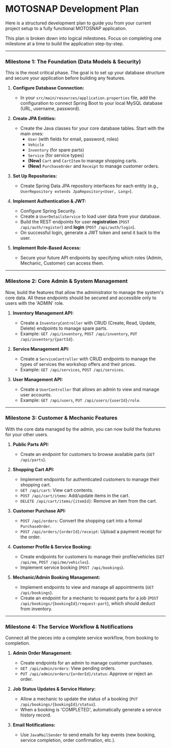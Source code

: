 # MOTOSNAP Development Plan

Here is a structured development plan to guide you from your current project setup to a fully functional MOTOSNAP application.

This plan is broken down into logical milestones. Focus on completing one milestone at a time to build the application step-by-step.

---

### **Milestone 1: The Foundation (Data Models & Security)**

This is the most critical phase. The goal is to set up your database structure and secure your application before building any features.

1. **Configure Database Connection:**
   
   * In your `src/main/resources/application.properties` file, add the configuration to connect Spring Boot to your local MySQL database (URL, username, password).

2. **Create JPA Entities:**
   
   * Create the Java classes for your core database tables. Start with the main ones:
     * `User` (with fields for email, password, roles)
     * `Vehicle`
     * `Inventory` (for spare parts)
     * `Service` (for service types)
     * **(New)** `Cart` and `CartItem` to manage shopping carts.
     * **(New)** `PurchaseOrder` and `Receipt` to manage customer orders.

3. **Set Up Repositories:**
   
   * Create Spring Data JPA repository interfaces for each entity (e.g., `UserRepository extends JpaRepository<User, Long>`).

4. **Implement Authentication & JWT:**
   
   * Configure Spring Security.
   * Create a `UserDetailsService` to load user data from your database.
   * Build the REST endpoints for user **registration** (`POST /api/auth/register`) and **login** (`POST /api/auth/login`).
   * On successful login, generate a JWT token and send it back to the user.

5. **Implement Role-Based Access:**
   
   * Secure your future API endpoints by specifying which roles (Admin, Mechanic, Customer) can access them.

---

### **Milestone 2: Core Admin & System Management**

Now, build the features that allow the administrator to manage the system's core data. All these endpoints should be secured and accessible only to users with the 'ADMIN' role.

1. **Inventory Management API:**
   
   * Create a `InventoryController` with CRUD (Create, Read, Update, Delete) endpoints to manage spare parts.
   * Example: `GET /api/inventory`, `POST /api/inventory`, `PUT /api/inventory/{partId}`.

2. **Service Management API:**
   
   * Create a `ServiceController` with CRUD endpoints to manage the types of services the workshop offers and their prices.
   * Example: `GET /api/services`, `POST /api/services`.

3. **User Management API:**
   
   * Create a `UserController` that allows an admin to view and manage user accounts.
   * Example: `GET /api/users`, `PUT /api/users/{userId}/role`.

---

### **Milestone 3: Customer & Mechanic Features**

With the core data managed by the admin, you can now build the features for your other users.

1. **Public Parts API:**
   * Create an endpoint for customers to browse available parts (`GET /api/parts`).

2. **Shopping Cart API:**
   * Implement endpoints for authenticated customers to manage their shopping cart.
   * `GET /api/cart`: View cart contents.
   * `POST /api/cart/items`: Add/update items in the cart.
   * `DELETE /api/cart/items/{itemId}`: Remove an item from the cart.

3. **Customer Purchase API:**
   * `POST /api/orders`: Convert the shopping cart into a formal `PurchaseOrder`.
   * `POST /api/orders/{orderId}/receipt`: Upload a payment receipt for the order.

4. **Customer Profile & Service Booking:**
   * Create endpoints for customers to manage their profile/vehicles (`GET /api/me`, `POST /api/me/vehicles`).
   * Implement service booking (`POST /api/bookings`).

5. **Mechanic/Admin Booking Management:**
   * Implement endpoints to view and manage all appointments (`GET /api/bookings`).
   * Create an endpoint for a mechanic to request parts for a job (`POST /api/bookings/{bookingId}/request-part`), which should deduct from inventory.

---

### **Milestone 4: The Service Workflow & Notifications**

Connect all the pieces into a complete service workflow, from booking to completion.

1. **Admin Order Management:**
    * Create endpoints for an admin to manage customer purchases.
    * `GET /api/admin/orders`: View pending orders.
    * `PUT /api/admin/orders/{orderId}/status`: Approve or reject an order.

2. **Job Status Updates & Service History:**
   * Allow a mechanic to update the status of a booking (`PUT /api/bookings/{bookingId}/status`).
   * When a booking is 'COMPLETED', automatically generate a service history record.

3. **Email Notifications:**
   * Use `JavaMailSender` to send emails for key events (new booking, service completion, order confirmation, etc.).